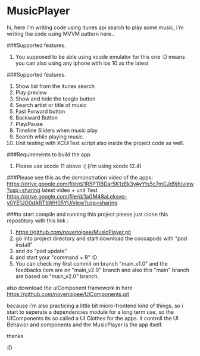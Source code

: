 # MusicPlayer

hi, here i'm writing code using itunes api search to play some music,
i'm writing the code using MVVM pattern here..


###Supported features.
1. You supposed to be able using xcode emulator for this one :D means you can also using any iphone with ios 10 as the latest

###Supported features.
1. Show list from the itunes search
2. Play preview
3. Show and hide the toogle button
4. Search artist or title of music
5. Fast Forward button
6. Backward Button
7. Play/Pause
8. Timeline Sliders when music play
9. Search while playing music.
10. Unit testing with XCUiTest script also inside the project code as well.

###Requirements to build the app
1. Please use xcode 11 above :( (i'm using xcode 12.4)

###Please see this as the demonstration video of the apps:
https://drive.google.com/file/d/1R5PTlBDar5K1zEk3yAyYts5c7mCJd9jh/view?usp=sharing
latest video + unit Test
https://drive.google.com/file/d/1aGM48aLeksvp-y0YE1JO0dARTbWH05YU/view?usp=sharing

###to start compile and running this project
please just clone this repostitory with this link : 
1. https://github.com/noveriojoee/MusicPlayer.git
2. go into project directory and start download the cocoapods with "pod install"
3. and do "pod update"
4. and start your "command + R" :D
5. You can check my first commit on branch "main_v1.0" and the feedbacks item are on "main_v2.0" branch and also this "main" branch are based on "main_v2.0" branch.

also download the uiComponent framework in here
https://github.com/noveriojoee/UIComponents.git

because i'm also practicing a little bit micro-frontend kind of things, so i start to seperate a dependencies module for a long term use, so the UIComponents its so called a UI Clothes for the apps. it controll the UI Behavior and components
and the MusicPlayer is the app itself.


thanks

:D

